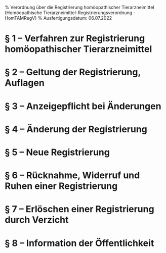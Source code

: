 % Verordnung über die Registrierung homöopathischer Tierarzneimittel  (Homöopathische Tierarzneimittel-Registrierungsverordnung - HomTAMRegV)
% Ausfertigungsdatum: 06.07.2022
 
# § 1 – Verfahren zur Registrierung homöopathischer Tierarzneimittel

# § 2 – Geltung der Registrierung, Auflagen

# § 3 – Anzeigepflicht bei Änderungen

# § 4 – Änderung der Registrierung

# § 5 – Neue Registrierung

# § 6 – Rücknahme, Widerruf und Ruhen einer Registrierung

# § 7 – Erlöschen einer Registrierung durch Verzicht

# § 8 – Information der Öffentlichkeit
